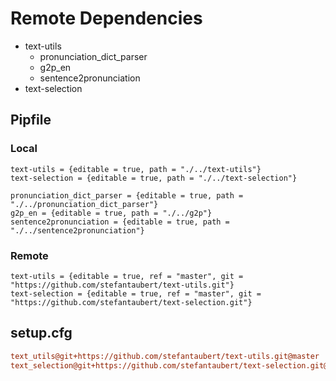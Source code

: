 # Remote Dependencies

- text-utils
  - pronunciation_dict_parser
  - g2p_en
  - sentence2pronunciation
- text-selection

## Pipfile

### Local

```Pipfile
text-utils = {editable = true, path = "./../text-utils"}
text-selection = {editable = true, path = "./../text-selection"}

pronunciation_dict_parser = {editable = true, path = "./../pronunciation_dict_parser"}
g2p_en = {editable = true, path = "./../g2p"}
sentence2pronunciation = {editable = true, path = "./../sentence2pronunciation"}
```

### Remote

```Pipfile
text-utils = {editable = true, ref = "master", git = "https://github.com/stefantaubert/text-utils.git"}
text-selection = {editable = true, ref = "master", git = "https://github.com/stefantaubert/text-selection.git"}
```

## setup.cfg

```cfg
text_utils@git+https://github.com/stefantaubert/text-utils.git@master
text_selection@git+https://github.com/stefantaubert/text-selection.git@master
```
